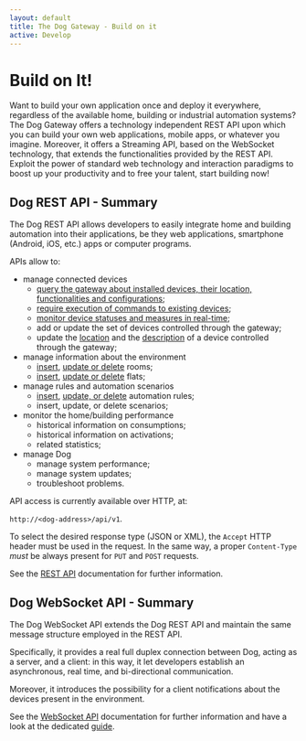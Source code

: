 ```yaml
---
layout: default
title: The Dog Gateway - Build on it
active: Develop
---
```

# Build on It! #

Want to build your own application once and deploy it everywhere, regardless of the available home, building or industrial automation systems?
The Dog Gateway offers a technology independent REST API upon which you can build your own web applications, mobile apps, or whatever you imagine.
Moreover, it offers a Streaming API, based on the WebSocket technology, that extends the functionalities provided by the REST API.
Exploit the power of standard web technology and interaction paradigms to boost up your productivity and to free your talent, start building now!

## Dog REST API - Summary ##

The Dog REST API allows developers to easily integrate home and building automation into their applications, be they web applications, smartphone (Android, iOS, etc.) apps or computer programs.

APIs allow to:

* manage connected devices
	* [query the gateway about installed devices, their location, functionalities and configurations](rest-api.html#devices);
	* [require execution of commands to existing devices](rest-api.html#command);
	* [monitor device statuses and measures in real-time](rest-api.html#status);
	* add or update the set of devices controlled through the gateway;
	* update the [location](rest-api.html#device-location) and the [description](rest-api.html#device-description) of a device controlled through the gateway;
* manage information about the environment
	* [insert](rest-api.html#rooms-in-flat), [update or delete](rest-api.html#single-room-in-flat) rooms;
	* [insert](rest-api.html#flats), [update or delete](rest-api.html#single-flat) flats;
* manage rules and automation scenarios
	* [insert](rest-api.html#rules), [update, or delete](rest-api.html#single-rule) automation rules;
	* insert, update, or delete scenarios;
* monitor the home/building performance
	* historical information on consumptions;
	* historical information on activations;
	* related statistics;
* manage Dog 
	* manage system performance;
	* manage system updates;
	* troubleshoot problems.

API access is currently available over HTTP, at:

  `http://<dog-address>/api/v1`. 

To select the desired response type (JSON or XML), the `Accept` HTTP header must be used in the request.
In the same way, a proper `Content-Type` *must* be always present for `PUT` and `POST` requests.

See the [REST API](rest-api.html) documentation for further information.


## Dog WebSocket API - Summary ##

The Dog WebSocket API extends the Dog REST API and maintain the same message structure employed in the REST API.

Specifically, it provides a real full duplex connection between Dog, acting as a server, and a client: in this way, it let developers establish an asynchronous, real time, and bi-directional communication.

Moreover, it introduces the possibility for a client notifications about the devices present in the environment.

See the [WebSocket API](websocket-api.html) documentation for further information and have a look at the dedicated [guide](websocket-howto.html).